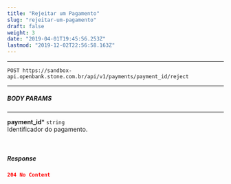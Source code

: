 ```yaml
---
title: "Rejeitar um Pagamento"
slug: "rejeitar-um-pagamento"
draft: false
weight: 3
date: "2019-04-01T19:45:56.253Z"
lastmod: "2019-12-02T22:56:58.163Z"
---
```

---

```http 
POST https://sandbox-api.openbank.stone.com.br/api/v1/payments/payment_id/reject
```
---

##### **BODY PARAMS**

---

**payment_id***  `string`
<br> Identificador do pagamento.

<br>

##### **Response**

```JSON
204 No Content
